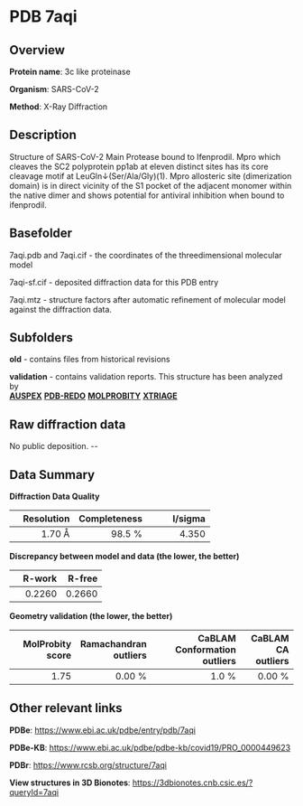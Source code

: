 # PDB 7aqi

## Overview

**Protein name**: 3c like proteinase

**Organism**: SARS-CoV-2

**Method**: X-Ray Diffraction

## Description

Structure of SARS-CoV-2 Main Protease bound to Ifenprodil. Mpro which cleaves the SC2 polyprotein pp1ab at eleven distinct sites has its core cleavage motif at LeuGln↓(Ser/Ala/Gly)(1). Mpro allosteric site (dimerization domain) is in direct vicinity of the S1 pocket of the adjacent monomer within the native dimer and shows potential for antiviral inhibition when bound to ifenprodil.

## Basefolder

7aqi.pdb and 7aqi.cif - the coordinates of the threedimensional molecular model

7aqi-sf.cif - deposited diffraction data for this PDB entry

7aqi.mtz - structure factors after automatic refinement of molecular model against the diffraction data.

## Subfolders



**old** - contains files from historical revisions

**validation** - contains validation reports. This structure has been analyzed by <br>[**AUSPEX**](https://github.com/thorn-lab/coronavirus_structural_task_force/tree/master/pdb/3c_like_proteinase/SARS-CoV-2/7aqi/validation/auspex) [**PDB-REDO**](https://github.com/thorn-lab/coronavirus_structural_task_force/tree/master/pdb/3c_like_proteinase/SARS-CoV-2/7aqi/validation/pdb-redo) [**MOLPROBITY**](https://github.com/thorn-lab/coronavirus_structural_task_force/tree/master/pdb/3c_like_proteinase/SARS-CoV-2/7aqi/validation/molprobity) [**XTRIAGE**](https://github.com/thorn-lab/coronavirus_structural_task_force/blob/master/pdb/3c_like_proteinase/SARS-CoV-2/7aqi/validation/Xtriage_output.log)   



## Raw diffraction data

No public deposition. --<br> 

## Data Summary
**Diffraction Data Quality**

|   | Resolution | Completeness| I/sigma |
|---|-------------:|----------------:|--------------:|
|   |1.70 Å|98.5  %|<img width=50/>4.350|

**Discrepancy between model and data (the lower, the better)**

|   | **R-work**| **R-free**   
|---|-------------:|----------------:|           
||  0.2260|  0.2660|

**Geometry validation (the lower, the better)**

|   |**MolProbity<br>score**| **Ramachandran<br>outliers** | **CaBLAM<br>Conformation outliers** | **CaBLAM<br>CA outliers** |
|---|-------------:|----------------:|----------------:|----------------:|
||  1.75|  0.00 %|1.0 %|0.00 %|

 

 



## Other relevant links 
**PDBe**:  https://www.ebi.ac.uk/pdbe/entry/pdb/7aqi

**PDBe-KB**: https://www.ebi.ac.uk/pdbe/pdbe-kb/covid19/PRO_0000449623 
 
**PDBr**: https://www.rcsb.org/structure/7aqi 

**View structures in 3D Bionotes**: https://3dbionotes.cnb.csic.es/?queryId=7aqi

